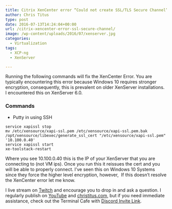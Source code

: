 ```yaml
---
title: Citrix XenCenter error “Could not create SSL/TLS Secure Channel”
author: Chris Titus
type: post
date: 2016-07-13T14:24:04+00:00
url: /citrix-xencenter-error-ssl-secure-channel/
image: /wp-content/uploads/2016/07/xenserver.jpg
categories:
  - Virtualization
tags:
  - XCP-ng
  - XenServer

---
```

Running the following commands will fix the XenCenter Error. You are typically encountering this error because Windows 10 requires stronger encryption, consequently, this is prevalent on older XenServer installations. I encountered this on XenServer 6.0.<!--more-->

### Commands

  * Putty in using SSH
```
service xapissl stop
mv /etc/xensource/xapi-ssl.pem /etc/xensource/xapi-ssl.pem.bak
/opt/xensource/libexec/generate_ssl_cert "/etc/xensource/xapi-ssl.pem" '10.100.0.40'
service xapissl start
xe-toolstack-restart
```

Where you see 10.100.0.40 this is the IP of your XenServer that you are connecting to (not VM ips). Once you run this it reissues the cert and you will be able to properly connect. I&#8217;ve seen this on Windows 10 Systems since they force the higher level encryption, however,  If this doesn&#8217;t resolve the XenCenter error let me know.

I live stream on [Twitch][1] and encourage you to drop in and ask a question. I regularly publish on [YouTube][2] and [christitus.com][3], but if you need immediate assistance, check out the Terminal Cafe with [Discord Invite Link][4].

 [1]: https://twitch.tv/christitustech
 [2]: https://www.youtube.com/c/ChrisTitusTech
 [3]: https://christitus.com/
 [4]: https://christitus.com/discord
